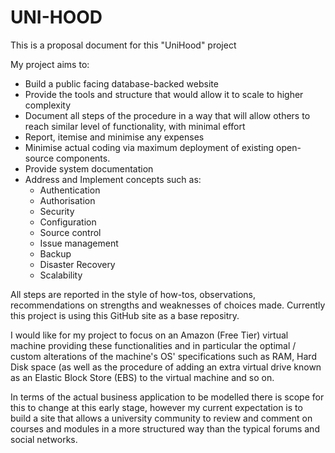 # UNI-HOOD

This is a proposal document for this "UniHood" project

My project aims to:

- Build a public facing database-backed website
- Provide the tools and structure that would allow it to scale to higher complexity 
- Document all steps of the procedure in a way that will allow others to reach similar level of functionality, with minimal effort
- Report, itemise and minimise any expenses
- Minimise actual coding via maximum deployment of existing open-source components. 
- Provide system documentation
- Address and Implement concepts such as:
    - Authentication
    - Authorisation
    - Security
    - Configuration
    - Source control
    - Issue management
    - Backup
    - Disaster Recovery
    - Scalability

All steps are reported in the style of how-tos, observations, recommendations on strengths and weaknesses of choices made. Currently this project is using this GitHub site as a base repositry.

I would like for my project to focus on an Amazon (Free Tier) virtual machine providing these functionalities and in particular the optimal / custom alterations of the machine's OS' specifications such as RAM, Hard Disk space (as well as the procedure of adding an extra virtual drive known as an Elastic Block Store (EBS) to the virtual machine and so on.

In terms of the actual business application to be modelled there is scope for this to change at this early stage, however my current expectation is to build a site that allows a university community to review and comment on courses and modules in a more structured way than the typical forums and social networks.
